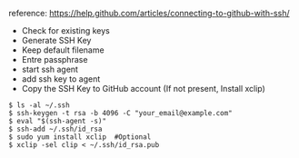 reference: https://help.github.com/articles/connecting-to-github-with-ssh/

- Check for existing keys
- Generate SSH Key
- Keep default filename
- Entre passphrase <keepass>
- start ssh agent
- add ssh key to agent
- Copy the SSH Key to GitHub account (If not present, Install xclip)

```
$ ls -al ~/.ssh
$ ssh-keygen -t rsa -b 4096 -C "your_email@example.com"
$ eval "$(ssh-agent -s)"
$ ssh-add ~/.ssh/id_rsa
$ sudo yum install xclip  #Optional
$ xclip -sel clip < ~/.ssh/id_rsa.pub
```

